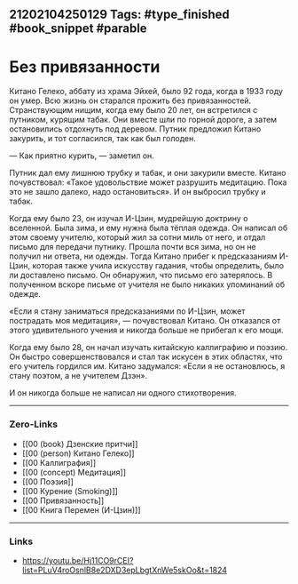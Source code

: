 21202104250129
Tags: #type_finished #book_snippet  #parable 
---
# Без привязанности

Китано Гелеко, аббату из храма Эйхей, было 92 года, когда в 1933 году он умер. Всю жизнь он старался прожить без привязанностей. Странствующим нищим, когда ему было 20 лет, он встретился с путником, курящим табак. Они вместе шли по горной дороге, а затем остановились отдохнуть под деревом. Путник предложил Китано закурить, и тот согласился, так как был голоден.

— Как приятно курить, — заметил он.

Путник дал ему лишнюю трубку и табак, и они закурили вместе. Китано почувствовал: «Такое удовольствие может разрушить медитацию. Пока это не зашло далеко, надо остановиться». И он выбросил трубку и табак.

Когда ему было 23, он изучал И-Цзин, мудрейшую доктрину о вселенной. Была зима, и ему нужна была тёплая одежда. Он написал об этом своему учителю, который жил за сотни миль от него, и отдал письмо для передачи путнику. Прошла почти вся зима, но он не получил ни ответа, ни одежды. Тогда Китано прибег к предсказаниям И-Цзин, которая также учила искусству гадания, чтобы определить, было ли доставлено письмо. Он обнаружил, что письмо его затерялось. В полученном вскоре письме от учителя не было никаких упоминаний об одежде.

«Если я стану заниматься предсказаниями по И-Цзин, может пострадать моя медитация», — почувствовал Китано. Он отказался от этого удивительного учения и никогда больше не прибегал к его мощи.

Когда ему было 28, он начал изучать китайскую каллиграфию и поэзию. Он быстро совершенствовался и стал так искусен в этих областях, что его учитель гордился им. Китано задумался: «Если я не остановлюсь, я стану поэтом, а не учителем Дзэн».

И он никогда больше не написал ни одного стихотворения.  

---
### Zero-Links
- [[00 (book) Дзенские притчи]]
- [[00 (person) Китано Гелеко]]
- [[00 Каллиграфия]]
- [[00 (concept) Медитация]]
- [[00 Поэзия]]
- [[00 Курение (Smoking)]]
- [[00 Привязанность]]
- [[00 Книга Перемен (И-Цзин)]]
---
### Links
- https://youtu.be/Hj11CO9rCEI?list=PLuV4roOsnlB8e2DXD3epLbgtXnWe5skOo&t=1824
